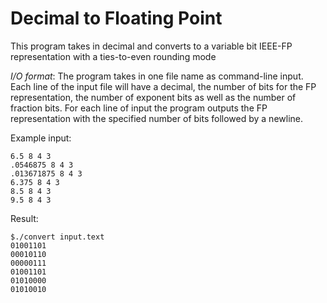 # Decimal to Floating Point

This program takes in decimal and converts to a variable bit IEEE-FP representation with a ties-to-even rounding mode

_I/O format_:
The program takes in one file name as command-line input. Each line of the input file will have a decimal, the number of bits for the FP representation, the number of exponent bits as well as the number of fraction bits. For each line of input the program outputs the FP representation with the specified number of bits followed by a newline.

Example input:
```
6.5 8 4 3
.0546875 8 4 3
.013671875 8 4 3
6.375 8 4 3
8.5 8 4 3
9.5 8 4 3
```
Result:
```
$./convert input.text
01001101
00010110
00000111
01001101
01010000
01010010
```
